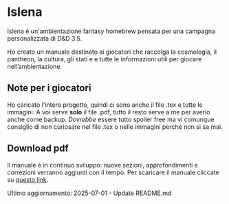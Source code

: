 # Islena
Islena è un'ambientazione fantasy homebrew pensata per una campagna personalizzata di D&D 3.5.

Ho creato un manuale destinato ai giocatori che raccolga la cosmologia, il pantheon, la cultura, gli stati e e tutte le informazioni utili per giocare nell’ambientazione.

##  Note per i giocatori
Ho caricato l'intero progetto, quindi ci sono anche il file .tex e tutte le immagini. 
A voi serve **solo** il file .pdf, tutto il resto serve a me per averlo anche come backup.
_Dovrebbe_ essere tutto spoiler free ma vi comunque consiglio di non curiosare nel file .tex o nelle immagini perché non si sa mai.

## Download pdf
Il manuale è in continuo sviluppo: nuove sezioni, approfondimenti e correzioni verranno aggiunti con il tempo.
Per scaricare il manuale cliccate su [questo link](https://raw.githubusercontent.com/Emipano/Islena-Ambientazione-DnD/main/Guida%20all%27ambientazione%20di%20Islena.pdf).



Ultimo aggiornamento: 2025-07-01 - Update README.md

